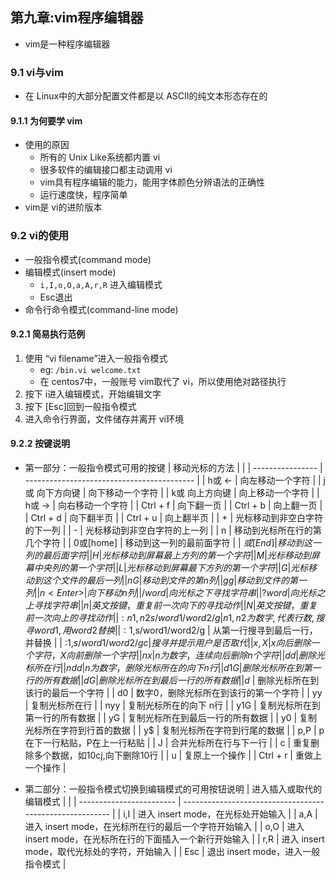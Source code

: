 ## 第九章:vim程序编辑器	

- vim是一种程序编辑器

### 9.1 vi与vim

- 在 Linux中的大部分配置文件都是以 ASCII的纯文本形态存在的

#### 9.1.1 为何要学 vim

- 使用的原因
  - 所有的 Unix Like系统都内置 vi
  - 很多软件的编辑接口都主动调用 vi
  - vim具有程序编辑的能力，能用字体颜色分辨语法的正确性
  - 运行速度快，程序简单
- vim是 vi的进阶版本

### 9.2 vi的使用

- 一般指令模式(command mode)
- 编辑模式(insert mode)
	- `i,I,o,O,a,A,r,R` 进入编辑模式
	- Esc退出
- 命令行命令模式(command-line mode)

#### 9.2.1 简易执行范例

1. 使用 “vi filename”进入一般指令模式
	- eg: `/bin.vi welcome.txt`
	- 在 centos7中，一般账号 vim取代了 vi，所以使用绝对路径执行
2. 按下 i进入编辑模式，开始编辑文字
3. 按下 [Esc]回到一般指令模式
4. 进入命令行界面，文件储存并离开 vi环境

#### 9.2.2 按键说明

- 第一部分：一般指令模式可用的按键
|  移动光标的方法  			|                           					       |
| ---------------- 			| ------------------------------------------ |
| h或 <-					 			| 向左移动一个字符          					       |
| j或 向下方向键	 			| 向下移动一个字符          					 			 |
| k或 向上方向键	 			| 向上移动一个字符          								 |
| h或 ->					 			| 向右移动一个字符          								 |
| Ctrl + f				 			| 向下翻一页								 								 |
| Ctrl + b				 			| 向上翻一页								 								 |
| Ctrl + d				 			| 向下翻半页								 								 |
| Ctrl + u				 			| 向上翻半页								 								 |
| +                			| 光标移动到非空白字符的下一列        			 |
| -                			| 光标移动到非空白字符的上一列        			 |
| n<space>         			| 移动到光标所在行的第几个字符        			 |
| 0或[home]        			| 移动到这一列的最前面字符            			 |
| $或[End]         			| 移动到这一列的最后面字符            			 |
| H                			| 光标移动到屏幕最上方列的第一个字符  			 |
| M                			| 光标移动到屏幕中央列的第一个字符    			 | 
| L                			| 光标移动到屏幕最下方列的第一个字符  			 |
| G                			| 光标移动到这个文件的最后一列        			 |
| nG               			| 移动到文件的第 n列                  			 |
| gg               			| 移动到文件的第一列                  			 |
| n<Enter>         			| 向下移动 n列                        			 |
| /word            			| 向光标之下寻找字符串                			 |
| ?word                 | 向光标之上寻找字符串                			 |
| n                     | 英文按键，重复前一次向下的寻找动作 				 |
| N                     | 英文按键，重复前一次向上的寻找动作 				 |
| :n1,n2s/word1/word2/g | n1,n2为数字,代表行数,搜寻word1,用word2替换 |
| :1,$s/word1/word2/g   | 从第一行搜寻到最后一行，并替换 						 |
| :1,$s/word1/word2/gc  | 搜寻并提示用户是否取代 										 |
| x,X									  | x向后删除一个字符，X向前删除一个字符 			 |
| nx 										| n为数字，连续向后删除n个字符 							 |
| dd 										| 删除光标所在行 														 |
| ndd 									| n为数字，删除光标所在的向下n行 						 |
| d1G 									| 删除光标所在到第一行的所有数据 						 |
| dG 										| 删除光标所在到最后一行的所有数据 					 |
| d$ 										| 删除光标所在到该行的最后一个字符 					 |
| d0 										| 数字0，删除光标所在到该行的第一个字符 		 |
| yy								    | 复制光标所在行 														 |
| nyy 									| 复制光标所在的向下 n行 										 |
| y1G 									| 复制光标所在到第一行的所有数据 						 |
| yG									  | 复制光标所在到最后一行的所有数据 					 |
| y0 										| 复制光标所在字符到行首的数据 							 |
| y$ 										| 复制光标所在字符到行尾的数据 							 |
| p,P 									| p在下一行粘贴，P在上一行粘贴 							 | 
| J 										| 合并光标所在行与下一行										 |
| c 										| 重复删除多个数据，如10cj,向下删除10行 		 |
| u 										| 复原上一个操作 														 |
| Ctrl + r 							| 重做上一个操作														 |

- 第二部分：一般指令模式切换到编辑模式的可用按钮说明
| 进入插入或取代的编辑模式 |                                                          |
| ------------------------ | -------------------------------------------------------- |
| i,I  										 | 进入 insert mode，在光标处开始输入 											|
| a,A 										 | 进入 insert mode，在光标所在行的最后一个字符开始输入 		|
| o,O 										 | 进入 insert mode，在光标所在行的下面插入一个新行开始输入 |
| r,R  									   | 进入 insert mode，取代光标处的字符，开始输入 						|
| Esc 										 | 退出 insert mode，进入一般指令模式 											|
